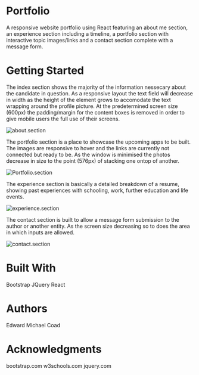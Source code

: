 # Portfolio
A responsive website portfolio using React featuring an about me section, an experience section including a timeline, a portfolio section with interactive topic images/links and a contact section complete with a message form.

# Getting Started
The index section shows the majority of the information nessecary about the candidate in question. As a responsive layout the text field will decrease in width as the height of the element grows to accomodate the text wrapping around the profile picture. At the predetermined screen size (600px) the padding/margin for the content boxes is removed in order to give mobile users the full use of their screens.

![about.section](/assets/images/aboutmeSS.png?raw=true "about.section") 

The portfolio section is a place to showcase the upcoming apps to be built. The images are responsive to hover and the links are currently not connected but ready to be. As the window is minimised the photos decrease in size to the point (576px) of stacking one ontop of another.

![Portfolio.section](/assets/images/portfolioSS.png?raw=true "portfolio.section") 
 
The experience section is basically a detailed breakdown of a resume, showing past experiences with schooling, work, further education and life events.

![experience.section](/assets/images/experienceSS.png?raw=true "experience.section") 

The contact section is built to allow a message form submission to the author or another entity. As the screen size decreasing so to does the area in which inputs are allowed.

![contact.section](/assets/images/contactSS.png?raw=true "contact.section") 
 

# Built With

Bootstrap
JQuery
React

# Authors

Edward Michael Coad

# Acknowledgments

bootstrap.com
w3schools.com
jquery.com
